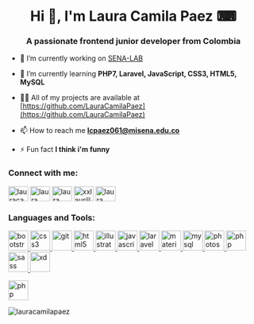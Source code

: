 <h1 align="center">Hi 👋, I'm Laura Camila Paez ⌨</h1>
<h3 align="center">A passionate frontend junior developer from Colombia</h3>

- 🔭 I’m currently working on [SENA-LAB](https://github.com/LauraCamilaPaez/SENA-LAB.git)

- 🌱 I’m currently learning **PHP7, Laravel, JavaScript, CSS3, HTML5, MySQL**

- 👨‍💻 All of my projects are available at [https://github.com/LauraCamilaPaez](https://github.com/LauraCamilaPaez)

- 📫 How to reach me **lcpaez061@misena.edu.co**

- ⚡ Fun fact **I think i'm funny**

<h3 align="left">Connect with me:</h3>
<p align="left">
<a href="https://twitter.com/lauracamilapez2" target="blank"><img align="center" src="https://cdn.jsdelivr.net/npm/simple-icons@3.0.1/icons/twitter.svg" alt="lauracamilapez2" height="30" width="40" /></a>
<a href="https://linkedin.com/in/laura camila paez barbosa" target="blank"><img align="center" src="https://cdn.jsdelivr.net/npm/simple-icons@3.0.1/icons/linkedin.svg" alt="laura camila paez barbosa" height="30" width="40" /></a>
<a href="https://fb.com/laura camila paez barbosa" target="blank"><img align="center" src="https://cdn.jsdelivr.net/npm/simple-icons@3.0.1/icons/facebook.svg" alt="laura camila paez barbosa" height="30" width="40" /></a>
<a href="https://instagram.com/lauracamilapaez03" target="blank"><img align="center" src="https://cdn.jsdelivr.net/npm/simple-icons@3.0.1/icons/instagram.svg" alt="xxlaurillaxx" height="30" width="40" /></a>
<a href="https://www.youtube.com/c/laura camila paez barbosa" target="blank"><img align="center" src="https://cdn.jsdelivr.net/npm/simple-icons@3.0.1/icons/youtube.svg" alt="laura camila paez barbosa" height="30" width="40" /></a>
</p>

<h3 align="left">Languages and Tools:</h3>
<p align="left"> <a href="https://getbootstrap.com" target="_blank"> <img src="https://cdn.jsdelivr.net/gh/devicons/devicon@v2.8.2/devicon.min.css" alt="bootstrap" width="40" height="40"/> </a> <a href="https://www.w3schools.com/css/" target="_blank"> <img src="https://cdn.jsdelivr.net/gh/devicons/devicon@v2.8.2/devicon.min.css" alt="css3" width="40" height="40"/> </a> <a href="https://git-scm.com/" target="_blank"> <img src="https://cdn.jsdelivr.net/gh/devicons/devicon@v2.8.2/devicon.min.css" alt="git" width="40" height="40"/> </a> <a href="https://www.w3.org/html/" target="_blank"> <img src="https://cdn.jsdelivr.net/gh/devicons/devicon@v2.8.2/devicon.min.css" alt="html5" width="40" height="40"/> </a> <a href="https://www.adobe.com/in/products/illustrator.html" target="_blank"> <img src="https://cdn.jsdelivr.net/gh/devicons/devicon@v2.8.2/devicon.min.css" alt="illustrator" width="40" height="40"/> </a> <a href="https://developer.mozilla.org/en-US/docs/Web/JavaScript" target="_blank"> <img src="https://cdn.jsdelivr.net/gh/devicons/devicon@v2.8.2/devicon.min.css" alt="javascript" width="40" height="40"/> </a> <a href="https://laravel.com/" target="_blank"> <img src="https://cdn.jsdelivr.net/gh/devicons/devicon@v2.8.2/devicon.min.css" alt="laravel" width="40" height="40"/> </a> <a href="https://materializecss.com/" target="_blank"> <img src="https://raw.githubusercontent.com/prplx/svg-logos/5585531d45d294869c4eaab4d7cf2e9c167710a9/svg/materialize.svg" alt="materialize" width="40" height="40"/> </a> <a href="https://www.mysql.com/" target="_blank"> <img src="https://cdn.jsdelivr.net/gh/devicons/devicon@v2.8.2/devicon.min.css" alt="mysql" width="40" height="40"/> </a> <a href="https://www.photoshop.com/en" target="_blank"> <img src="https://cdn.jsdelivr.net/gh/devicons/devicon@v2.8.2/devicon.min.css" alt="photoshop" width="40" height="40"/> </a> <a href="https://www.php.net" target="_blank"> <img src="https://cdn.jsdelivr.net/gh/devicons/devicon@v2.8.2/devicon.min.css" alt="php" width="40" height="40"/> </a> <a href="https://sass-lang.com" target="_blank"> <img src="https://cdn.jsdelivr.net/gh/devicons/devicon@v2.8.2/devicon.min.css" alt="sass" width="40" height="40"/> </a> <a href="https://www.adobe.com/products/xd.html" target="_blank"> <img src="https://cdn.worldvectorlogo.com/logos/adobe-xd.svg" alt="xd" width="40" height="40"/> </a> </p>  <a href="https://www.jetbrains.com/es-es/phpstorm/ target="_blank"> <img src="https://cdn.jsdelivr.net/gh/devicons/devicon@v2.8.2/devicon.min.css" alt="php storm" width="40" height="40"/> </a> </p>

<p><img align="center" src="https://github-readme-stats.vercel.app/api/top-langs?username=lauracamilapaez&show_icons=true&locale=en&layout=compact" alt="lauracamilapaez" /></p>
